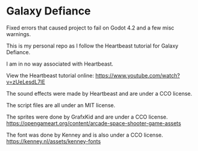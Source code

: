 # Galaxy Defiance

Fixed errors that caused project to fail on Godot 4.2 and a few misc warnings.

This is my personal repo as I follow the Heartbeast tutorial for Galaxy Defiance.

I am in no way associated with Heartbeast.

View the Heartbeast tutorial online:
	https://www.youtube.com/watch?v=zUeLesdL7lE

The sound effects were made by Heartbeast and are under a CCO license.

The script files are all under an MIT license.

The sprites were done by GrafxKid and are under a CCO license.
https://opengameart.org/content/arcade-space-shooter-game-assets

The font was done by Kenney and is also under a CCO license.
https://kenney.nl/assets/kenney-fonts

